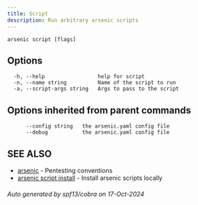 ```yaml
---
title: Script
description: Run arbitrary arsenic scripts
---
```


```
arsenic script [flags]
```

## Options

```
  -h, --help                 help for script
  -n, --name string          Name of the script to run
  -a, --script-args string   Args to pass to the script
```

## Options inherited from parent commands

```
      --config string   the arsenic.yaml config file
      --debug           the arsenic.yaml config file
```

## SEE ALSO

* [arsenic](arsenic.md)	 - Pentesting conventions
* [arsenic script install](arsenic_script_install.md)	 - Install arsenic scripts locally

###### Auto generated by spf13/cobra on 17-Oct-2024
